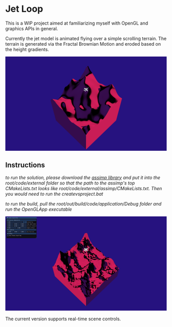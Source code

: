 # Jet Loop

This is a WIP project aimed at familiarizing myself with OpenGL and graphics APIs in general.

Currently the jet model is animated flying over a simple scrolling terrain. The terrain is generated via the Fractal Brownian Motion and eroded based on the height gradients. 

![render image](root/assets/images/cover.png "Viewport screenshot")


## Instructions
*to run the solution, please download the [assimp library](https://github.com/assimp/assimp/blob/master/Build.md) and put it into the root/code/external folder so that the path to the assimp's top CMakeLists.txt looks like root/code/external/assimp/CMakeLists.txt. Then you would need to run the createvsproject.bat*

*to run the build, pull the root/out/build/code/application/Debug folder and run the OpenGLApp executable*



![gui image](root/assets/images/imgui.png "gui screenshot")

The current version supports real-time scene controls.